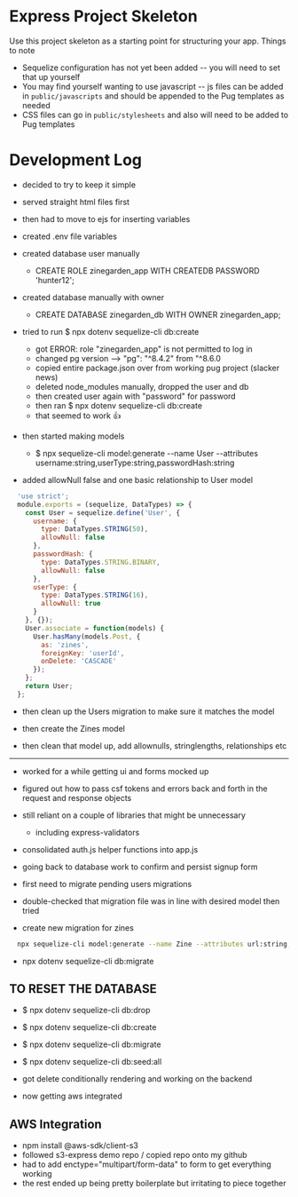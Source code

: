 # Express Project Skeleton

Use this project skeleton as a starting point for structuring your app. Things to note
* Sequelize configuration has not yet been added -- you will need to set that up yourself
* You may find yourself wanting to use javascript -- js files can be added in `public/javascripts` and should be appended to the Pug templates as needed
* CSS files can go in `public/stylesheets` and also will need to be added to Pug templates


# Development Log

* decided to try to keep it simple
* served straight html files first
* then had to move to ejs for inserting variables

* created .env file variables
* created database user manually 
  * CREATE ROLE zinegarden_app WITH CREATEDB PASSWORD 'hunter12';
* created database manually with owner
  * CREATE DATABASE zinegarden_db WITH OWNER zinegarden_app;

* tried to run $ npx dotenv sequelize-cli db:create
  * got ERROR: role "zinegarden_app" is not permitted to log in
  * changed pg version --> "pg": "^8.4.2" from "^8.6.0
  * copied entire package.json over from working pug project (slacker news)
  * deleted node_modules manually, dropped the user and db
  * then created user again with "password" for password
  * then ran $ npx dotenv sequelize-cli db:create
  * that seemed to work 👍

* then started making models
  * $ npx sequelize-cli model:generate --name User --attributes username:string,userType:string,passwordHash:string

* added allowNull false and one basic relationship to User model
```js
  'use strict';
  module.exports = (sequelize, DataTypes) => {
    const User = sequelize.define('User', {
      username: {
        type: DataTypes.STRING(50),
        allowNull: false
      },
      passwordHash: {
        type: DataTypes.STRING.BINARY,
        allowNull: false
      },
      userType: {
        type: DataTypes.STRING(16),
        allowNull: true
      }
    }, {});
    User.associate = function(models) {
      User.hasMany(models.Post, {
        as: 'zines',
        foreignKey: 'userId',
        onDelete: 'CASCADE'
      });
    };
    return User;
  };
```

* then clean up the Users migration to make sure it matches the model

* then create the Zines model
* then clean that model up, add allownulls, stringlengths, relationships etc

---

* worked for a while getting ui and forms mocked up
* figured out how to pass csf tokens and errors back and forth in the request and response objects
* still reliant on a couple of libraries that might be unnecessary
  * including express-validators

* consolidated auth.js helper functions into app.js

* going back to database work to confirm and persist signup form
* first need to migrate pending users migrations

* double-checked that migration file was in line with desired model then tried

* create new migration for zines

```bash
  npx sequelize-cli model:generate --name Zine --attributes url:string,title:string,userId:integer,author:integer,productionCity:string,productionDate:date
```

* npx dotenv sequelize-cli db:migrate

## TO RESET THE DATABASE

* $ npx dotenv sequelize-cli db:drop
* $ npx dotenv sequelize-cli db:create
* $ npx dotenv sequelize-cli db:migrate
* $ npx dotenv sequelize-cli db:seed:all

* got delete conditionally rendering and working on the backend
* now getting aws integrated

## AWS Integration

* npm install @aws-sdk/client-s3
* followed s3-express demo repo / copied repo onto my github
* had to add enctype="multipart/form-data" to form to get everything working
* the rest ended up being pretty boilerplate but irritating to piece together